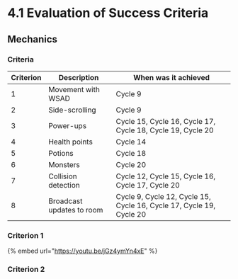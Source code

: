 # 4.1 Evaluation of Success Criteria

## Mechanics

### Criteria

| Criterion | Description               | When was it achieved                                                |
| --------- | ------------------------- | ------------------------------------------------------------------- |
| 1         | Movement with WSAD        | Cycle 9                                                             |
| 2         | Side-scrolling            | Cycle 9                                                             |
| 3         | Power-ups                 | Cycle 15, Cycle 16, Cycle 17, Cycle 18, Cycle 19, Cycle 20          |
| 4         | Health points             | Cycle 14                                                            |
| 5         | Potions                   | Cycle 18                                                            |
| 6         | Monsters                  | Cycle 20                                                            |
| 7         | Collision detection       | Cycle 12, Cycle 15, Cycle 16, Cycle 17, Cycle 20                    |
| 8         | Broadcast updates to room | Cycle 9, Cycle 12, Cycle 15, Cycle 16, Cycle 17, Cycle 19, Cycle 20 |

### Criterion 1

{% embed url="https://youtu.be/jGz4ymYn4xE" %}

### Criterion 2


